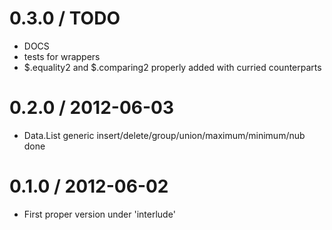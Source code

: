 0.3.0 / TODO
==================
  * DOCS
  * tests for wrappers
  * $.equality2 and $.comparing2 properly added with curried counterparts

0.2.0 / 2012-06-03
==================
  * Data.List generic insert/delete/group/union/maximum/minimum/nub done

0.1.0 / 2012-06-02
==================
  * First proper version under 'interlude'
